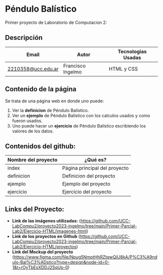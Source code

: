 # Péndulo Balístico
Primer proyecto de Laboratorio de Computacion 2:

## Descripción
| Email | Autor |Tecnologias Usadas|
|-------|-------|------------------|
|2210358@ucc.edu.ar|Francisco Ingelmo|HTML y CSS|

## Contenido de la página
Se trata de una página web en donde uno puede:
1. Ver la **definicion** de Péndulo Balístico.
2. Ver un **ejemplo** de Péndulo Balístico con los calculos usados y como fueron usados.
3. Uno puede hacer un **ejercicio** de Péndulo Balístico escribiendo los valores de los datos.

## Contenidos del github:

| Nombre del proyecto | ¿Qué es? |
|---------------------|---------|
|index|Página principal del proyecto|
|definicion|Definicion del proyecto|
|ejemplo|Ejemplo del proyecto|
|ejercicio|Ejercicio del proyecto|

## Links del Proyecto: 
* **Link de las imágenes utilizadas:** (https://github.com/UCC-LabCompu2/proyecto2023-ingelmo/tree/main/Primer-Parcial-Lab2/Ejercicio-HTML/imagenes-html)
* **Link de los proyectos en Github** (https://github.com/UCC-LabCompu2/proyecto2023-ingelmo/tree/main/Primer-Parcial-Lab2/Ejercicio-HTML/proyectos)
* **Link del Mockup del proyecto** (https://www.figma.com/file/Npug5NmptHhRZtqwQiU8kA/P%C3%A9ndulo-Bal%C3%ADstico?type=design&node-id=0-1&t=rOyTbEsXDDJ2SqUp-0)					
